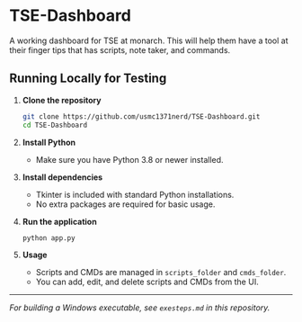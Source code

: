 # TSE-Dashboard
A working dashboard for TSE at monarch. This will help them have a tool at their finger tips that has scripts, note taker, and commands.

## Running Locally for Testing

1. **Clone the repository**
    ```sh
    git clone https://github.com/usmc1371nerd/TSE-Dashboard.git
    cd TSE-Dashboard
    ```

2. **Install Python**
    - Make sure you have Python 3.8 or newer installed.

3. **Install dependencies**
    - Tkinter is included with standard Python installations.
    - No extra packages are required for basic usage.

4. **Run the application**
    ```sh
    python app.py
    ```

5. **Usage**
    - Scripts and CMDs are managed in `scripts_folder` and `cmds_folder`.
    - You can add, edit, and delete scripts and CMDs from the UI.

---

*For building a Windows executable, see `exesteps.md` in this repository.*